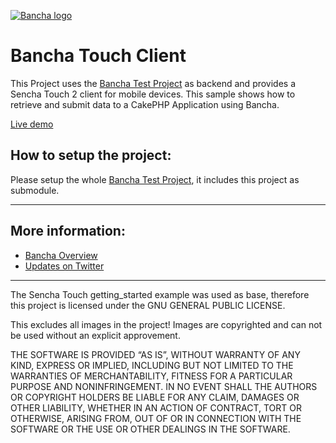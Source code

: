 [![Bancha logo](http://docs.banchaproject.com/wiki/images/github-logo.png)](http://banchaproject.com)

Bancha Touch Client
=============================

This Project uses the [Bancha Test Project](https://github.com/Bancha/BanchaTestProject) as backend and provides a Sencha Touch 2 client for mobile devices.
This sample shows how to retrieve and submit data to a CakePHP Application using Bancha.

[Live demo](http://samples.banchaproject.com/touch)

How to setup the project:
---------------------
Please setup the whole [Bancha Test Project](https://github.com/Bancha/BanchaTestProject), it includes this project as submodule.


---

More information:
-----------------

*   [Bancha Overview](http://banchaproject.com/)
*   [Updates on Twitter](http://twitter.com/#!/banchaproject)

-------------------------

The Sencha Touch getting_started example was used as base, therefore this 
project is licensed under the GNU GENERAL PUBLIC LICENSE.

This excludes all images in the project! Images are copyrighted and can not
be used without an explicit approvement.

THE SOFTWARE IS PROVIDED “AS IS”, WITHOUT WARRANTY OF ANY KIND, EXPRESS OR
IMPLIED, INCLUDING BUT NOT LIMITED TO THE WARRANTIES OF MERCHANTABILITY,
FITNESS FOR A PARTICULAR PURPOSE AND NONINFRINGEMENT. IN NO EVENT SHALL THE
AUTHORS OR COPYRIGHT HOLDERS BE LIABLE FOR ANY CLAIM, DAMAGES OR OTHER
LIABILITY, WHETHER IN AN ACTION OF CONTRACT, TORT OR OTHERWISE, ARISING FROM,
OUT OF OR IN CONNECTION WITH THE SOFTWARE OR THE USE OR OTHER DEALINGS IN
THE SOFTWARE.